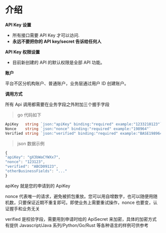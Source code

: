 # 介绍

**API Key 设置**

- 所有接口需要 API Key 才可以访问.
- **永远不要把你的 API key/secret 告诉给任何人**

**API Key 权限设置**

- 目前新创建的 API 的默认权限是全部 API 功能。

**账户**

平台不区分机构账户、普通账户，业务层通过用户 ID 创建账户。

**调用方式**

所有 Api 调用都需要在业务字段之外附加三个握手字段

> go 代码如下

```go
ApiKey   string `json:"apiKey" binding:"required" example:"1233210123"`
Nonce    string `json:"nonce" binding:"required" example:"198964"`
Verified string `json:"verified" binding:"required" example:"BASE198964"`
```

> json 数据示例

```javascript
{
"apiKey": "gX3bWaCYWXx7",
"nonce": "123123",
"verified": "ABCD09123",
"otherBusinessFields": "..."
}
```

apiKey 就是您的申请到的 ApiKey

nonce 代表唯一的请求，避免被抓包重放。您可以用自增数字，也可以随便用随机数，只要保证近期不重复即可。即使业务上需要重试操作，nonce 也要变，认证握手和业务无关

verified 是校验字段，需要用到申请时给的 ApiSecret 来加密，具体的加密方式有提供 Javascript/Java 系列/Python/Go/Rust 等各种语言的样例可供参考
